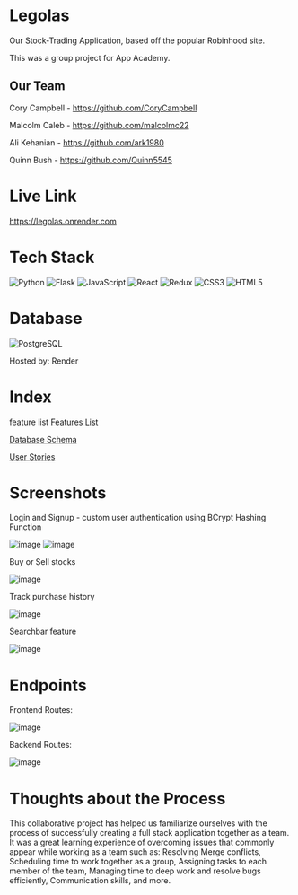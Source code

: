 # Legolas

Our Stock-Trading Application, based off the popular Robinhood site.

This was a group project for App Academy.

## Our Team

Cory Campbell - https://github.com/CoryCampbell

Malcolm Caleb - https://github.com/malcolmc22

Ali Kehanian - https://github.com/ark1980

Quinn Bush - https://github.com/Quinn5545





# Live Link 

https://legolas.onrender.com





# Tech Stack

![Python](https://a11ybadges.com/badge?logo=python) ![Flask](https://a11ybadges.com/badge?logo=flask) ![JavaScript](https://a11ybadges.com/badge?logo=javascript) ![React](https://a11ybadges.com/badge?logo=react) ![Redux](https://a11ybadges.com/badge?logo=redux) ![CSS3](https://a11ybadges.com/badge?logo=css3) ![HTML5](https://a11ybadges.com/badge?logo=html5) 

# Database
![PostgreSQL](https://a11ybadges.com/badge?logo=postgresql)

Hosted by: Render





# Index

feature list
[Features List](https://github.com/CoryCampbell/Legolas/wiki/Features-List)

[Database Schema](https://github.com/CoryCampbell/Legolas/wiki/Database-Schema)

[User Stories](https://github.com/CoryCampbell/Legolas/wiki/User-Stories)





# Screenshots

Login and Signup - custom user authentication using BCrypt Hashing Function

![image](https://github.com/CoryCampbell/Legolas/assets/110738538/6e734b84-2bb2-4c25-872d-9cbb726688b0)
![image](https://github.com/CoryCampbell/Legolas/assets/110738538/2ed7c27f-4e41-4469-a568-f15a27e35e2f)


Buy or Sell stocks

![image](https://github.com/CoryCampbell/Legolas/assets/110738538/ab391d8b-3f7d-46e4-a3c5-99e2c10ff9e0)

Track purchase history

![image](https://github.com/CoryCampbell/Legolas/assets/110738538/81d080b4-4076-4536-a6ef-1d84f3b97cf7)

Searchbar feature

![image](https://github.com/CoryCampbell/Legolas/assets/110738538/2532367d-5fe7-44a6-87cc-8ca137083b0c)


# Endpoints

Frontend Routes:

![image](https://github.com/CoryCampbell/Legolas/assets/110738538/ea6691a6-d7f7-4c94-9ca7-d4b38cc67367)


Backend Routes:

![image](https://github.com/CoryCampbell/Legolas/assets/110738538/3bc68f58-f730-4862-8270-922954f356ca)




# Thoughts about the Process

This collaborative project has helped us familiarize ourselves with the process of successfully creating a full stack application together as a team. It was a great learning experience of overcoming issues that commonly appear while working as a team such as: Resolving Merge conflicts, Scheduling time to work together as a group, Assigning tasks to each member of the team, Managing time to deep work and resolve bugs efficiently, Communication skills, and more.

